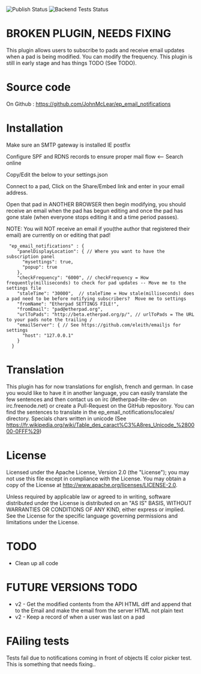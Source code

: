 ![Publish Status](https://github.com/ether/ep_email_notifications/workflows/Node.js%20Package/badge.svg) ![Backend Tests Status](https://github.com/ether/ep_email_notifications/workflows/Backend%20tests/badge.svg)

# BROKEN PLUGIN, NEEDS FIXING
This plugin allows users to subscribe to pads and receive email updates when a pad is being modified.  You can modify the frequency.  This plugin is still in early stage and has things TODO (See TODO).

# Source code
On Github : https://github.com/JohnMcLear/ep_email_notifications

# Installation
Make sure an SMTP gateway is installed IE postfix

Configure SPF and RDNS records to ensure proper mail flow <-- Search online

Copy/Edit the below to your settings.json

Connect to a pad, Click on the Share/Embed link and enter in your email address.

Open that pad in ANOTHER BROWSER then begin modifying, you should receive an email when the pad has begun editing and once the pad has gone stale (when everyone stops editing it and a time period passes).

NOTE: You will NOT receive an email if you(the author that registered their email) are currently on or editing that pad!

```
 "ep_email_notifications" : {
    "panelDisplayLocation": { // Where you want to have the subscription panel
      "mysettings": true,
      "popup": true
    },
    "checkFrequency": "6000", // checkFrequency = How frequently(milliseconds) to check for pad updates -- Move me to the settings file
    "staleTime": "30000",  // staleTime = How stale(milliseconds) does a pad need to be before notifying subscribers?  Move me to settings
    "fromName": "Etherpad SETTINGS FILE!",
    "fromEmail": "pad@etherpad.org",
    "urlToPads": "http://beta.etherpad.org/p/", // urlToPads = The URL to your pads note the trailing /
    "emailServer": { // See https://github.com/eleith/emailjs for settings
      "host": "127.0.0.1"
    }
  }
```

# Translation
This plugin has for now translations for english, french and german.
In case you would like to have it in another language, you can easily translate the few sentences and then contact us on irc (#etherpad-lite-dev on irc.freenode.net) or create a Pull-Request on the GitHub repository.
You can find the sentences to translate in the ep_email_notifications/locales/ directory.
Specials chars written in unicode (See https://fr.wikipedia.org/wiki/Table_des_caract%C3%A8res_Unicode_%280000-0FFF%29)

# License

Licensed under the Apache License, Version 2.0 (the "License"); you may not
use this file except in compliance with the License.  You may obtain a copy
of the License at <http://www.apache.org/licenses/LICENSE-2.0>.

Unless required by applicable law or agreed to in writing, software
distributed under the License is distributed on an "AS IS" BASIS, WITHOUT
WARRANTIES OR CONDITIONS OF ANY KIND, either express or implied.  See the
License for the specific language governing permissions and limitations
under the License.

# TODO
* Clean up all code

# FUTURE VERSIONS TODO
* v2 - Get the modified contents from the API HTML diff and append that to the Email and make the email from the server HTML not plain text
* v2 - Keep a record of when a user was last on a pad

# FAiling tests
Tests fail due to notifications coming in front of objects IE color picker test.  This is something that needs fixing..

